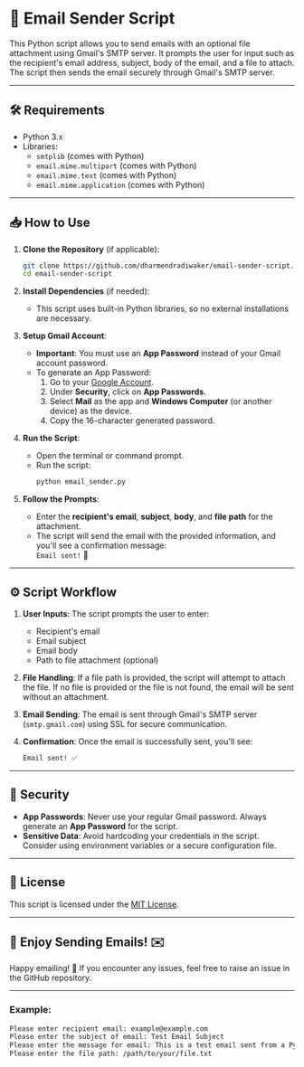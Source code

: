 # 📧 Email Sender Script

This Python script allows you to send emails with an optional file attachment using Gmail's SMTP server. It prompts the user for input such as the recipient's email address, subject, body of the email, and a file to attach. The script then sends the email securely through Gmail's SMTP server.

---

## 🛠️ Requirements

- Python 3.x
- Libraries:
  - `smtplib` (comes with Python)
  - `email.mime.multipart` (comes with Python)
  - `email.mime.text` (comes with Python)
  - `email.mime.application` (comes with Python)

---

## 📥 How to Use

1. **Clone the Repository** (if applicable):
    ```bash
    git clone https://github.com/dharmendradiwaker/email-sender-script.git
    cd email-sender-script
    ```

2. **Install Dependencies** (if needed):
    - This script uses built-in Python libraries, so no external installations are necessary.

3. **Setup Gmail Account**:
    - **Important**: You must use an **App Password** instead of your Gmail account password.
    - To generate an App Password:
      1. Go to your [Google Account](https://myaccount.google.com/).
      2. Under **Security**, click on **App Passwords**.
      3. Select **Mail** as the app and **Windows Computer** (or another device) as the device.
      4. Copy the 16-character generated password.

4. **Run the Script**:
    - Open the terminal or command prompt.
    - Run the script:
      ```bash
      python email_sender.py
      ```

5. **Follow the Prompts**:
    - Enter the **recipient's email**, **subject**, **body**, and **file path** for the attachment.
    - The script will send the email with the provided information, and you'll see a confirmation message:  
      `Email sent!` 📧

---

## ⚙️ Script Workflow

1. **User Inputs**: The script prompts the user to enter:
   - Recipient's email
   - Email subject
   - Email body
   - Path to file attachment (optional)

2. **File Handling**: If a file path is provided, the script will attempt to attach the file. If no file is provided or the file is not found, the email will be sent without an attachment.

3. **Email Sending**: The email is sent through Gmail's SMTP server (`smtp.gmail.com`) using SSL for secure communication.

4. **Confirmation**: Once the email is successfully sent, you'll see:
   ```bash
   Email sent! ✅
   ```

---

## 🔐 Security

- **App Passwords**: Never use your regular Gmail password. Always generate an **App Password** for the script.
- **Sensitive Data**: Avoid hardcoding your credentials in the script. Consider using environment variables or a secure configuration file.

---

## 📄 License

This script is licensed under the [MIT License](LICENSE).

---

## 🎉 Enjoy Sending Emails! ✉️

Happy emailing! 🎉 If you encounter any issues, feel free to raise an issue in the GitHub repository.

--- 

### Example:

```bash
Please enter recipient email: example@example.com
Please enter the subject of email: Test Email Subject
Please enter the message for email: This is a test email sent from a Python script.
Please enter the file path: /path/to/your/file.txt
```

